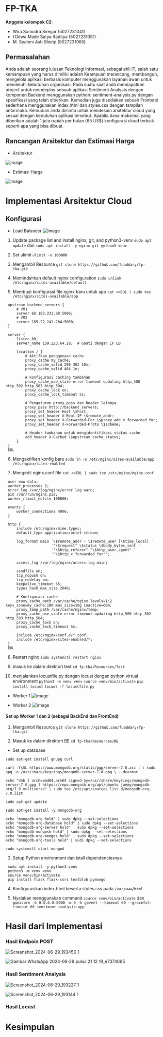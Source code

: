 # FP-TKA

**Anggota kelompok C2**:
* Wira Samudra Siregar (5027231041)
* I Dewa Made Satya Raditya (5027231051)
* M. Syahmi Ash Shidqi (5027231085)

## Permasalahan
Anda adalah seorang lulusan Teknologi Informasi, sebagai ahli IT, salah satu kemampuan yang harus dimiliki adalah Keampuan merancang, membangun, mengelola aplikasi berbasis komputer menggunakan layanan awan untuk memenuhi kebutuhan organisasi.
Pada suatu saat anda mendapatkan project untuk mendeploy sebuah aplikasi Sentiment Analysis dengan komponen Backend menggunakan python: sentiment-analysis.py dengan spesifikasi yang telah diberikan. Kemudian juga disediakan sebuah Frontend sederhana menggunakan index.html dan styles.css dengan tampilan antarmuka. 
Kemudian anda diminta untuk mendesain arsitektur cloud yang sesuai dengan kebutuhan aplikasi tersebut. Apabila dana maksimal yang diberikan adalah 1 juta rupiah per bulan (65 US$) konfigurasi cloud terbaik seperti apa yang bisa dibuat.

## Rancangan Arsitektur dan Estimasi Harga
* Arsitektur

![image](https://github.com/wscregar/FP-TKA/assets/145766477/4dbf9be3-4ae5-42fd-833a-73cf65a73e76)

* Estimasi Harga

![image](https://github.com/wscregar/FP-TKA/assets/145766477/c1459c3d-5f26-41c1-8143-6582d958502d)



# Implementasi Arsitektur Cloud

## Konfigurasi

* Load Balancer
  ![image](https://github.com/wscregar/FP-TKA/assets/163504787/6f64c0cb-8c14-495a-b1a9-dd5779fda8de)


1. Update package list and install nginx, git, and python3-venv `sudo apt update` dan `sudo apt install -y nginx git python3-venv`
   
2. Set ulimit `ulimit -n 100000`

3. Mengambil Resource `git clone https://github.com/fuaddary/fp-tka.git`

4. Memindahkan default nginx configuration `sudo unlink /etc/nginx/sites-available/default`

5. Membuat konfigurasi file nginx baru untuk app `cat <<EOL | sudo tee /etc/nginx/sites-available/app`
```
 upstream backend_servers {
     # VM1
     server 68.183.231.98:5000;
     # VM2
     server 165.22.241.204:5000;
 }

 server {
     listen 80;
     server_name 159.223.64.29;  # Ganti dengan IP LB

     location / {
         # Aktifkan penggunaan cache
         proxy_cache my_cache;
         proxy_cache_valid 200 302 10m;
         proxy_cache_valid 404 1m;

         # Konfigurasi caching tambahan
         proxy_cache_use_stale error timeout updating http_500 http_502 http_503 http_504;
         proxy_cache_lock on;
         proxy_cache_lock_timeout 5s;

         # Pengaturan proxy_pass dan header lainnya
         proxy_pass http://backend_servers;
         proxy_set_header Host \$host;
         proxy_set_header X-Real-IP \$remote_addr;
         proxy_set_header X-Forwarded-For \$proxy_add_x_forwarded_for;
         proxy_set_header X-Forwarded-Proto \$scheme;

         # Header tambahan untuk mengidentifikasi status cache
         add_header X-Cached \$upstream_cache_status;
     }
 }
 EOL
```

6. Mengaktifkan konfig baru `sudo ln -s /etc/nginx/sites-available/app /etc/nginx/sites-enabled`

7. Mengedit nginx.conf file `cat <<EOL | sudo tee /etc/nginx/nginx.conf`
```
 user www-data;
 worker_processes 2;
 error_log /var/log/nginx/error.log warn;
 pid /var/run/nginx.pid;
 worker_rlimit_nofile 100000;

 events {
     worker_connections 4096;
 }

 http {
     include /etc/nginx/mime.types;
     default_type application/octet-stream;

     log_format main '\$remote_addr - \$remote_user [\$time_local] '
                     '"\$request" \$status \$body_bytes_sent '
                     '"\$http_referer" "\$http_user_agent" '
                     '"\$http_x_forwarded_for"';

     access_log /var/log/nginx/access.log main;

     sendfile on;
     tcp_nopush on;
     tcp_nodelay on;
     keepalive_timeout 65;
     types_hash_max_size 2048;

     # Konfigurasi cache
     proxy_cache_path /var/cache/nginx levels=1:2 keys_zone=my_cache:10m max_size=10g inactive=60m;
     proxy_temp_path /var/cache/nginx/temp;
     proxy_cache_use_stale error timeout updating http_500 http_502 http_503 http_504;
     proxy_cache_lock on;
     proxy_cache_lock_timeout 5s;

     include /etc/nginx/conf.d/*.conf;
     include /etc/nginx/sites-enabled/*;
 }
 EOL
```

8. Restart nginx `sudo systemctl restart nginx`

10. masuk ke dalam direktori test `cd fp-tka/Resources/Test`

11. menjalankan locustfile.py dengan locust dengan python virtual environment
 `python3 -m venv venv`
 `source venv/bin/activate`
 `pip install locust`
 `locust -f locustfile.py`  


* Worker 1
  ![image](https://github.com/wscregar/FP-TKA/assets/163504787/b36d7b6d-37e8-4725-92aa-5faa0c290640)

* Worker 2
  ![image](https://github.com/wscregar/FP-TKA/assets/163504787/9d12bb01-d4c6-440a-b461-3b0b67bc5f2d)
  

#### Set up Worker 1 dan 2 (sebagai BackEnd dan FrontEnd)

1. Mengambil Resource `git clone https://github.com/fuaddary/fp-tka.git`
  
2. Masuk ke dalam direktori BE `cd fp-tka/Resources/BE`
- Set up database
```
sudo apt-get install gnupg curl

curl -fsSL https://www.mongodb.org/static/pgp/server-7.0.asc | \ sudo gpg -o /usr/share/keyrings/mongodb-server-7.0.gpg \ --dearmor

echo "deb [ arch=amd64,arm64 signed-by=/usr/share/keyrings/mongodb-server-7.0.gpg ] https://repo.mongodb.org/apt/ubuntu jammy/mongodb-org/7.0 multiverse" | sudo tee /etc/apt/sources.list.d/mongodb-org-7.0.list

sudo apt-get update

sudo apt-get install -y mongodb-org

echo "mongodb-org hold" | sudo dpkg --set-selections
echo "mongodb-org-database hold" | sudo dpkg --set-selections
echo "mongodb-org-server hold" | sudo dpkg --set-selections
echo "mongodb-mongosh hold" | sudo dpkg --set-selections
echo "mongodb-org-mongos hold" | sudo dpkg --set-selections
echo "mongodb-org-tools hold" | sudo dpkg --set-selections

sudo systemctl start mongod
```

3. Setup Python environment dan istall dependenciesnya
```
 sudo apt install -y python3-venv
 python3 -m venv venv
 source venv/bin/activate
 pip install flask flask-cors textblob pymongo
```

4. Konfigurasikan index.html beserta styles.css pada `/var/www/html`
  
5. Nyalakan menggunakan command `source venv/bin/activate` dan `gunicorn -b 0.0.0.0:5000 -w 5 -k gevent --timeout 60 --graceful-timeout 60 sentiment_analysis:app`


# Hasil dari Implementasi
### Hasil Endpoin POST

![Screenshot_2024-06-29_193450 1](https://github.com/wscregar/FP-TKA/assets/145766477/c3ec641f-9194-4bf6-acf4-127d1bb86cc3)

![Gambar WhatsApp 2024-06-29 pukul 21 12 19_e7374095](https://github.com/wscregar/FP-TKA/assets/145766477/145ffb55-c9aa-4e69-b80d-dceaf20b1ea5)


### Hasil Sentiment Analysis

![Screenshot_2024-06-29_193227 1](https://github.com/wscregar/FP-TKA/assets/145766477/6b91894e-6d45-46cf-880f-6452f128bdf3)

![Screenshot_2024-06-29_193144 1](https://github.com/wscregar/FP-TKA/assets/145766477/5aa72273-3397-43bb-a991-30a8fa58cffd)

### Hasil Locust 

# Kesimpulan 

